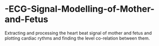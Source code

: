 # -ECG-Signal-Modelling-of-Mother-and-Fetus
Extracting and processing the heart beat signal of mother and fetus and plotting cardiac rythms and finding the level co-relation between them.
